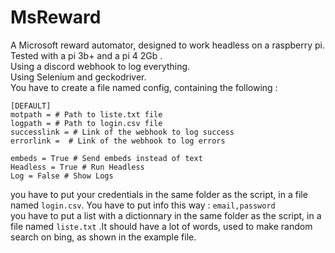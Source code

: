 #  MsReward


A Microsoft reward automator, designed to work headless on a raspberry pi. Tested with a pi 3b+ and a pi 4 2Gb .  
Using a discord webhook to log everything.  
Using Selenium and geckodriver.  
You have to create a file named config, containing the following :  
```
[DEFAULT]
motpath = # Path to liste.txt file
logpath = # Path to login.csv file
successlink = # Link of the webhook to log success
errorlink =  # Link of the webhook to log errors

embeds = True # Send embeds instead of text
Headless = True # Run Headless
Log = False # Show Logs
```
you have to put your credentials in the same folder as the script, in a file named `login.csv`. You have to put info this way : `email,password`     
you have to put a list with a dictionnary in the same folder as the script, in a file named  `liste.txt`  .It should have a lot of words, used to make random search on bing, as shown in the example file.  
